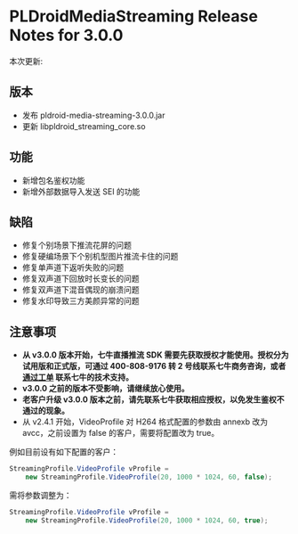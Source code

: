 # PLDroidMediaStreaming Release Notes for 3.0.0

本次更新:

## 版本

- 发布 pldroid-media-streaming-3.0.0.jar
- 更新 libpldroid_streaming_core.so

## 功能

- 新增包名鉴权功能
- 新增外部数据导入发送 SEI 的功能

## 缺陷

- 修复个别场景下推流花屏的问题
- 修复硬编场景下个别机型图片推流卡住的问题
- 修复单声道下返听失败的问题
- 修复双声道下回放时长变长的问题
- 修复双声道下混音偶现的崩溃问题
- 修复水印导致三方美颜异常的问题

## 注意事项

- **从 v3.0.0 版本开始，七牛直播推流 SDK 需要先获取授权才能使用。授权分为试用版和正式版，可通过 400-808-9176 转 2 号线联系七牛商务咨询，或者 [通过工单](https://support.qiniu.com/?ref=developer.qiniu.com) 联系七牛的技术支持。**
- **v3.0.0 之前的版本不受影响，请继续放心使用。**
- **老客户升级 v3.0.0 版本之前，请先联系七牛获取相应授权，以免发生鉴权不通过的现象。**
- 从 v2.4.1 开始，VideoProfile 对 H264 格式配置的参数由 annexb 改为 avcc，之前设置为 false 的客户，需要将配置改为 true。

例如目前设有如下配置的客户：

```java
StreamingProfile.VideoProfile vProfile =
	new StreamingProfile.VideoProfile(20, 1000 * 1024, 60, false);
```
需将参数调整为：

```java
StreamingProfile.VideoProfile vProfile =
	new StreamingProfile.VideoProfile(20, 1000 * 1024, 60, true);
```